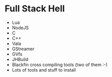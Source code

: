 Full Stack Hell
===

- Lua
- NodeJS
- C
- C++
- Vala
- GStreamer
- GVfs
- JHBuild
- Blackfin cross compiling tools (two of them :-)
- Lots of tools and stuff to install
